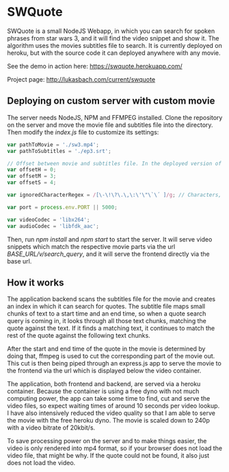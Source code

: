 # SWQuote

SWQuote is a small NodeJS Webapp, in which you can search for spoken phrases from star wars 3, and it will find the video snippet and show it. The algorithm uses the movies subtitles file to search. It is currently deployed on heroku, but with the source code it can deployed anywhere with any movie.

See the demo in action here: https://swquote.herokuapp.com/

Project page: http://lukasbach.com/current/swquote

## Deploying on custom server with custom movie

The server needs NodeJS, NPM and FFMPEG installed. Clone the repository on the server and move the movie file and subtitles file into the directory. Then modify the *index.js* file to customize its settings:

```js
var pathToMovie = './sw3.mp4';
var pathToSubtitles = './ep3.srt';

// Offset between movie and subtitles file. In the deployed version of the app, i have cut out the first 3 minutes in which nothing was spoken.
var offsetH = 0;
var offsetM = 3;
var offsetS = 4;

var ignoredCharacterRegex = /[\-\!\?\.\,\:\'\"\`\´ ]/g; // Characters, which will be ignored in the subtitles file.

var port = process.env.PORT || 5000;

var videoCodec = 'libx264';
var audioCodec = 'libfdk_aac';
```

Then, run *npm install* and *npm start* to start the server. It will serve video snippets which match the respective movie parts via the url *BASE_URL/v/search_query*, and it will serve the frontend directly via the base url.

## How it works

The application backend scans the subtitles file for the movie and creates an index in which it can search for quotes. The subtitle file maps small chunks of text to a start time and an end time, so when a quote search query is coming in, it looks through all those text chunks, matching the quote against the text. If it finds a matching text, it continues to match the rest of the quote against the following text chunks.

After the start and end time of the quote in the movie is determined by doing that, ffmpeg is used to cut the corresponding part of the movie out. This cut is then being piped through an express.js app to serve the movie to the frontend via the url which is displayed below the video container.

The application, both frontend and backend, are served via a heroku container. Because the container is using a free dyno with not much computing power, the app can take some time to find, cut and serve the video files, so expect waiting times of around 10 seconds per video lookup. I have also intensively reduced the video quality so that I am able to serve the movie with the free heroku dyno. The movie is scaled down to 240p with a video bitrate of 20kbit/s.

To save processing power on the server and to make things easier, the video is only rendered into mp4 format, so if your browser does not load the video file, that might be why. If the quote could not be found, it also just does not load the video.